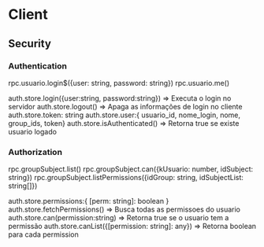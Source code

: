 # Client

## Security

### Authentication

rpc.usuario.login$({user: string, password: string})
rpc.usuario.me()

auth.store.login({user:string, password:string}) => Executa o login no servidor
auth.store.logout() => Apaga as informações de login no cliente
auth.store.token: string
auth.store.user:{ usuario_id, nome_login, nome, group_ids, token}
auth.store.isAuthenticated() => Retorna true se existe usuario logado

### Authorization

rpc.groupSubject.list()
rpc.groupSubject.can({kUsuario: number, idSubject: string})
rpc.groupSubject.listPermissions({idGroup: string, idSubjectList: string[]})

auth.store.permissions:{ [perm: string]: boolean }
auth.store.fetchPermissions() => Busca todas as permissoes do usuario
auth.store.can(permission:string) => Retorna true se o usuario tem a permissão
auth.store.canList({[permission: string]: any}) => Retorna boolean para cada permission
